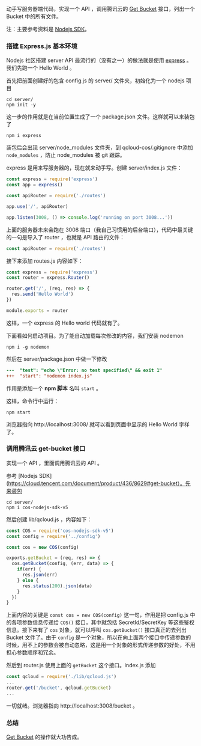 动手写服务器端代码，实现一个 API ，调用腾讯云的 [Get Bucket](https://cloud.tencent.com/document/product/436/8629#get-bucket) 接口，列出一个 Bucket 中的所有文件。

注：主要参考资料是 [Nodejs SDK](https://cloud.tencent.com/document/product/436/8629#get-bucket)。

### 搭建 Express.js 基本环境

Nodejs 社区搭建 server API 最流行的（没有之一）的做法就是使用 [express](https://expressjs.com/) 。我们先跑一个 Hello World 。

首先把前面创建好的包含 config.js 的 server/ 文件夹，初始化为一个 nodejs 项目

```
cd server/
npm init -y
```

这一步的作用就是在当前位置生成了一个 package.json 文件。这样就可以来装包了

```
npm i express
```

装包后会出现 server/node_modules 文件夹，到 qcloud-cos/.gitignore 中添加 `node_modules` ，防止 node_modules 被 git 跟踪。

express 是用来写服务器的，现在就来动手写。创建 server/index.js 文件：

```js
const express = require('express')
const app = express()

const apiRouter = require('./routes')

app.use('/', apiRouter)

app.listen(3008, () => console.log('running on port 3008...'))
```

上面的服务器未来会跑在 3008 端口（我自己习惯用的后台端口），代码中最关键的一句是导入了 router ，也就是 API 路由的文件：

```js
const apiRouter = require('./routes')
```

接下来添加 routes.js 内容如下：

```js
const express = require('express')
const router = express.Router()

router.get('/', (req, res) => {
  res.send('Hello World')
})

module.exports = router
```

这样，一个 express 的 Hello world 代码就有了。

下面看如何启动项目。为了能自动加载每次修改的内容，我们安装 nodemon

```
npm i -g nodemon
```

然后在 server/package.json 中做一下修改


```diff
---  "test": "echo \"Error: no test specified\" && exit 1"
+++  "start": "nodemon index.js"
```

作用是添加一个 **npm 脚本** 名叫 `start` 。

这样，命令行中运行：

```
npm start
```

浏览器指向 http://localhost:3008/ 就可以看到页面中显示的 Hello World 字样了。

### 调用腾讯云 get-bucket 接口

实现一个 API ，里面调用腾讯云的 API 。

参考 [Nodejs SDK](https://cloud.tencent.com/document/product/436/8629#get-bucket）。先来装包

```
cd server/
npm i cos-nodejs-sdk-v5
```

然后创建 lib/qcloud.js ，内容如下：

```js
const COS = require('cos-nodejs-sdk-v5')
const config = require('../config')

const cos = new COS(config)

exports.getBucket = (req, res) => {
  cos.getBucket(config, (err, data) => {
    if(err) {
      res.json(err)
    } else {
      res.status(200).json(data)
    }
  })
}
```

上面内容的关键是 `const cos = new COS(config)` 这一句，作用是把 config.js 中的各项参数信息传递给 `COS()` 接口，其中就包括 SecretId/SecretKey 等这些鉴权信息。接下来有了 `cos` 对象，就可以呼叫 `cos.getBucket()` 接口真正的去列出 Bucket 文件了。由于 `config` 是一个对象，所以在向上面两个接口中传递参数的时候，用不上的参数会被自动忽略，这是用一个对象的形式传递参数的好处，不用担心参数顺序和冗余。


然后到 router.js 使用上面的 `getBucket` 这个接口。index.js 添加


```js
const qcloud = require('./lib/qcloud.js')
...
router.get('/bucket', qcloud.getBucket)
...
```

一切就绪。浏览器指向 http://localhost:3008/bucket 。

### 总结

[Get Bucket](https://cloud.tencent.com/document/product/436/8629#get-bucket) 的操作就大功告成。
